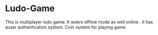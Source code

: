 # Ludo-Game
This is mutliplayer ludo game. It wokrs offline mode as well online .
it has auser authentication system. Coin system for playing game.

